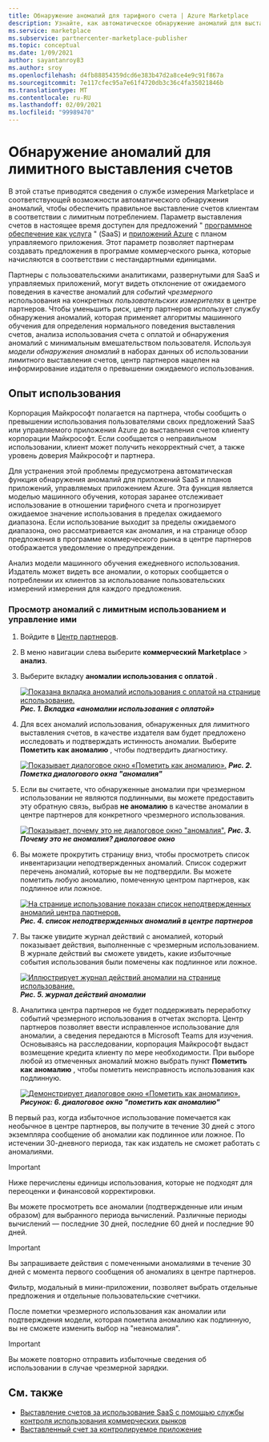 ```yaml
---
title: Обнаружение аномалий для тарифного счета | Azure Marketplace
description: Узнайте, как автоматическое обнаружение аномалий для выставления счетов помогает убедиться, что клиенты выставляются правильно с учетом использования предложения коммерческого рынка.
ms.service: marketplace
ms.subservice: partnercenter-marketplace-publisher
ms.topic: conceptual
ms.date: 1/09/2021
author: sayantanroy83
ms.author: sroy
ms.openlocfilehash: d4fb88854359dcd6e383b47d2a8ce4e9c91f867a
ms.sourcegitcommit: 7e117cfec95a7e61f4720db3c36c4fa35021846b
ms.translationtype: MT
ms.contentlocale: ru-RU
ms.lasthandoff: 02/09/2021
ms.locfileid: "99989470"
---
```

# <a name="anomaly-detection-for-metered-billing"></a>Обнаружение аномалий для лимитного выставления счетов

В этой статье приводятся сведения о службе измерения Marketplace и соответствующей возможности автоматического обнаружения аномалий, чтобы обеспечить правильное выставление счетов клиентам в соответствии с лимитным потреблением. Параметр выставления счетов в настоящее время доступен для предложений " [программное обеспечение как услуга](plan-saas-offer.md) " (SaaS) и [приложений Azure](plan-azure-application-offer.md#types-of-plans) с планом управляемого приложения. Этот параметр позволяет партнерам создавать предложения в программе коммерческого рынка, которые начисляются в соответствии с нестандартными единицами.

Партнеры с пользовательскими аналитиками, развернутыми для SaaS и управляемых приложений, могут видеть отклонение от ожидаемого поведения в качестве аномалий для _событий чрезмерного_ использования на конкретных _пользовательских измерителях_ в центре партнеров. Чтобы уменьшить риск, центр партнеров использует службу обнаружения аномалий, которая применяет алгоритмы машинного обучения для определения нормального поведения выставления счетов, анализа использования счета с оплатой и обнаружения аномалий с минимальным вмешательством пользователя. Используя _модели обнаружения аномалий_ в наборах данных об использовании лимитного выставления счетов, центр партнеров нацелен на информирование издателя о превышении ожидаемого использования.

## <a name="usability-experience"></a>Опыт использования

Корпорация Майкрософт полагается на партнера, чтобы сообщить о превышении использования пользователями своих предложений SaaS или управляемого приложения Azure до выставления счетов клиенту корпорации Майкрософт. Если сообщается о неправильном использовании, клиент может получить некорректный счет, а также уровень доверия Майкрософт и партнера.

Для устранения этой проблемы предусмотрена автоматическая функция обнаружения аномалий для приложений SaaS и планов приложений, управляемых приложением Azure. Эта функция является моделью машинного обучения, которая заранее отслеживает использование в отношении тарифного счета и прогнозирует ожидаемое значение использования в пределах ожидаемого диапазона. Если использование выходит за пределы ожидаемого диапазона, оно рассматривается как аномалия, и на странице обзор предложения в программе коммерческого рынка в центре партнеров отображается уведомление о предупреждении.

Анализ модели машинного обучения ежедневного использования. Издатель может видеть все аномалии, о которых сообщается о потреблении их клиентов за использование пользовательских измерений измерения для каждого предложения.

### <a name="view-and-manage-metered-usage-anomalies"></a>Просмотр аномалий с лимитным использованием и управление ими

1. Войдите в [Центр партнеров](https://partner.microsoft.com/dashboard/home).
1. В меню навигации слева выберите **коммерческий Marketplace**  >  **анализ**.
1. Выберите вкладку **аномалии использования с оплатой** .

    [![Показана вкладка аномалий использования с оплатой на странице использование.](./media/anomaly-detection/metered-usage-anomalies.png)](./media/anomaly-detection/metered-usage-anomalies.png#lightbox)
    ***Рис. 1. Вкладка «аномалии использования с оплатой»***

1. Для всех аномалий использования, обнаруженных для лимитного выставления счетов, в качестве издателя вам будет предложено исследовать и подтверждать истинность аномалии. Выберите **Пометить как аномалию** , чтобы подтвердить диагностику.

     [![Показывает диалоговое окно «Пометить как аномалию».](./media/anomaly-detection/mark-as-anomaly.png)](./media/anomaly-detection/mark-as-anomaly.png#lightbox)
    ***Рис. 2. Пометка диалогового окна "аномалия"***

1. Если вы считаете, что обнаруженные аномалии при чрезмерном использовании не являются подлинными, вы можете предоставить эту обратную связь, выбрав **не аномалию** в качестве аномалии в центре партнеров для конкретного чрезмерного использования.

    [![Показывает, почему это не диалоговое окно "аномалия".](./media/anomaly-detection/why-is-it-not-an-anomaly.png)](./media/anomaly-detection/why-is-it-not-an-anomaly.png#lightbox)
    ***Рис. 3. Почему это не аномалия? диалоговое окно***

1. Вы можете прокрутить страницу вниз, чтобы просмотреть список инвентаризации неподтвержденных аномалий. Список содержит перечень аномалий, которые вы не подтвердили. Вы можете пометить любую аномалию, помеченную центром партнеров, как подлинное или ложное.

   [![На странице использование показан список неподтвержденных аномалий центра партнеров.](./media/anomaly-detection/unacknowledged-anomalies.png)](./media/anomaly-detection/unacknowledged-anomalies.png#lightbox)
    ***Рис. 4. список неподтвержденных аномалий в центре партнеров***

1. Вы также увидите журнал действий с аномалией, который показывает действия, выполненные с чрезмерным использованием. В журнале действий вы сможете увидеть, какие избыточные события использования были помечены как подлинное или ложное.

   [ ![ Иллюстрирует журнал действий аномалии на странице использование.](./media/anomaly-detection/anomaly-action-log.png)](./media/anomaly-detection/anomaly-action-log.png#lightbox) 
    ***Рис. 5. журнал действий аномалии***

1. Аналитика центра партнеров не будет поддерживать переработку событий чрезмерного использования в отчетах экспорта. Центр партнеров позволяет ввести исправленное использование для аномалии, а сведения передаются в Microsoft Teams для изучения. Основываясь на расследовании, корпорация Майкрософт выдаст возмещение кредита клиенту по мере необходимости. При выборе любой из отмеченных аномалий можно выбрать пункт **Пометить как аномалию** , чтобы пометить неисправность использования как подлинную.

   [ ![ Демонстрирует диалоговое окно «Пометить как аномалию».](./media/anomaly-detection/new-reported-usage.png)](./media/anomaly-detection/new-reported-usage.png#lightbox) 
    ***Рисунок: 6. диалоговое окно "пометить как аномалию"***

В первый раз, когда избыточное использование помечается как необычное в центре партнеров, вы получите в течение 30 дней с этого экземпляра сообщение об аномалии как подлинное или ложное. По истечении 30-дневного периода, так как издатель не сможет работать с аномалиями.

> [!IMPORTANT]
> Ниже перечислены единицы использования, которые не подходят для переоценки и финансовой корректировки.

Вы можете просмотреть все аномалии (подтвержденные или иным образом) для выбранного периода вычислений. Различные периоды вычислений — последние 30 дней, последние 60 дней и последние 90 дней.

> [!IMPORTANT]
> Вы запрашиваете действия с помеченными аномалиями в течение 30 дней с момента первого сообщения об аномалиях в центре партнеров.

Фильтр, модальный в мини-приложении, позволяет выбрать отдельные предложения и отдельные пользовательские счетчики.

После пометки чрезмерного использования как аномалии или подтверждения модели, которая пометила аномалию как подлинную, вы не сможете изменить выбор на "неаномалия".

> [!IMPORTANT]
> Вы можете повторно отправить избыточные сведения об использовании в случае чрезмерной зарядки.

## <a name="see-also"></a>См. также
- [Выставление счетов за использование SaaS с помощью службы контроля использования коммерческих рынков](./partner-center-portal/saas-metered-billing.md)
- [Выставленный счет за контролируемое приложение](./partner-center-portal/azure-app-metered-billing.md)
